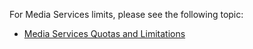 For Media Services limits, please see the following topic:

 - [Media Services Quotas and Limitations](../media-services-quotas-and-limitations)
